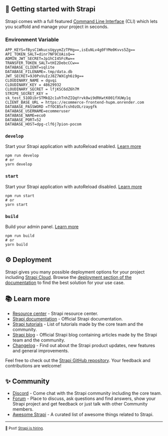 ## 🚀 Getting started with Strapi

Strapi comes with a full featured [Command Line Interface](https://docs.strapi.io/dev-docs/cli) (CLI) which lets you scaffold and manage your project in seconds.

### Environment Variable
```
APP_KEYS=fBysC1WkucsUqyymZzTPHg==,isEuNLv4g0FYMe0Kvvs5Zg==
API_TOKEN_SALT=dinr7NF9CUAisQ==
ADMIN_JWT_SECRET=Jp1hCI45FcRw==
TRANSFER_TOKEN_SALT=tHI2DebcCCw==
DATABASE_CLIENT=sqlite
DATABASE_FILENAME=.tmp/data.db
JWT_SECRET=9J0PxVuIzJ8Z7WXCgh6i9g==
CLOUDINARY_NAME = dgvqi
CLOUDINARY_KEY = 48629932
CLOUDINARY_SECRET = lfjKSC6dZ6h7M
STRIPE_SECRET_KEY = sk_test_51ODibrSTMkQ2c1uhTnhZIQqYrvk8wi9dRKwtK001fXUWy1q
CLIENT_BASE_URL = https://ecommerce-frontend-hupm.onrender.com
DATABASE_PASSWORD =TfOCB5xfcsh0zOLrzaygfk
DATABASE_USERNAME=ecommeruser
DATABASE_NAME=eco0
DATABASE_PORT=52
DATABASE_HOST=dpg-clf6j7pion-pocom
```

### `develop`

Start your Strapi application with autoReload enabled. [Learn more](https://docs.strapi.io/dev-docs/cli#strapi-develop)

```
npm run develop
# or
yarn develop
```

### `start`

Start your Strapi application with autoReload disabled. [Learn more](https://docs.strapi.io/dev-docs/cli#strapi-start)

```
npm run start
# or
yarn start
```

### `build`

Build your admin panel. [Learn more](https://docs.strapi.io/dev-docs/cli#strapi-build)

```
npm run build
# or
yarn build
```

## ⚙️ Deployment

Strapi gives you many possible deployment options for your project including [Strapi Cloud](https://cloud.strapi.io). Browse the [deployment section of the documentation](https://docs.strapi.io/dev-docs/deployment) to find the best solution for your use case.

## 📚 Learn more

- [Resource center](https://strapi.io/resource-center) - Strapi resource center.
- [Strapi documentation](https://docs.strapi.io) - Official Strapi documentation.
- [Strapi tutorials](https://strapi.io/tutorials) - List of tutorials made by the core team and the community.
- [Strapi blog](https://strapi.io/blog) - Official Strapi blog containing articles made by the Strapi team and the community.
- [Changelog](https://strapi.io/changelog) - Find out about the Strapi product updates, new features and general improvements.

Feel free to check out the [Strapi GitHub repository](https://github.com/strapi/strapi). Your feedback and contributions are welcome!

## ✨ Community

- [Discord](https://discord.strapi.io) - Come chat with the Strapi community including the core team.
- [Forum](https://forum.strapi.io/) - Place to discuss, ask questions and find answers, show your Strapi project and get feedback or just talk with other Community members.
- [Awesome Strapi](https://github.com/strapi/awesome-strapi) - A curated list of awesome things related to Strapi.

---

<sub>🤫 Psst! [Strapi is hiring](https://strapi.io/careers).</sub>
